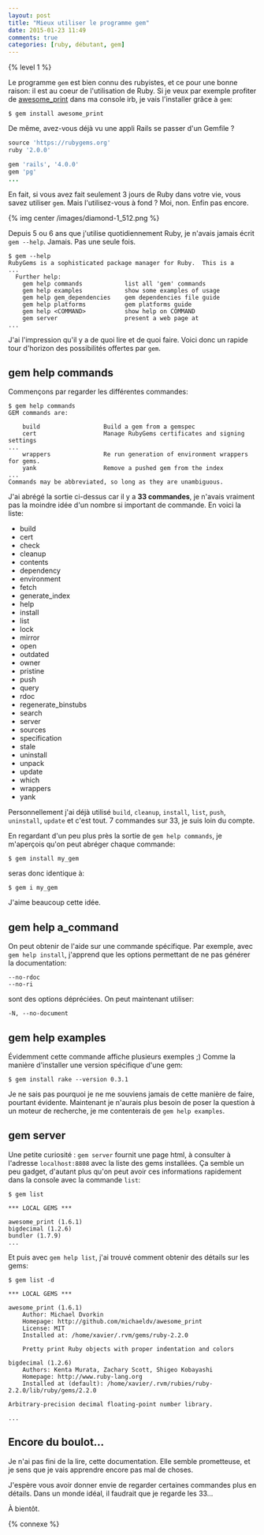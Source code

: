 ```yaml
---
layout: post
title: "Mieux utiliser le programme gem"
date: 2015-01-23 11:49
comments: true
categories: [ruby, débutant, gem]
---
```


{% level 1 %}

Le programme `gem` est bien connu des rubyistes, et ce pour une bonne raison:
il est au coeur de l'utilisation de Ruby. Si je veux par exemple profiter
de [awesome_print](https://github.com/michaeldv/awesome_print)
dans ma console irb, je vais l'installer grâce à `gem`:

    $ gem install awesome_print

De même, avez-vous déjà vu une appli Rails se passer d'un Gemfile ?

``` ruby Gemfile
source 'https://rubygems.org'
ruby '2.0.0'

gem 'rails', '4.0.0'
gem 'pg'
...
```

En fait, si vous avez fait seulement 3 jours de Ruby dans votre vie, vous savez
utiliser `gem`. Mais l'utilisez-vous à fond ? Moi, non. Enfin pas encore.

{% img center /images/diamond-1_512.png %}

<!-- more -->

Depuis 5 ou 6 ans que j'utilise quotidiennement Ruby, je n'avais jamais
écrit `gem --help`. Jamais. Pas une seule fois.

    $ gem --help
    RubyGems is a sophisticated package manager for Ruby.  This is a
    ...
      Further help:
        gem help commands            list all 'gem' commands
        gem help examples            show some examples of usage
        gem help gem_dependencies    gem dependencies file guide
        gem help platforms           gem platforms guide
        gem help <COMMAND>           show help on COMMAND
        gem server                   present a web page at
    ...

J'ai l'impression qu'il y a de quoi lire et de quoi faire. Voici donc un rapide
tour d'horizon des possibilités offertes par `gem`.

## gem help commands

Commençons par regarder les différentes commandes:

    $ gem help commands
    GEM commands are:

        build                  Build a gem from a gemspec
        cert                   Manage RubyGems certificates and signing settings
    ...
        wrappers               Re run generation of environment wrappers for gems.
        yank                   Remove a pushed gem from the index
    ...
    Commands may be abbreviated, so long as they are unambiguous.

J'ai abrégé la sortie ci-dessus car il y a **33 commandes**, je n'avais vraiment
pas la moindre idée d'un nombre si important de commande. En voici la liste:

- build
- cert
- check
- cleanup
- contents
- dependency
- environment
- fetch
- generate_index
- help
- install
- list
- lock
- mirror
- open
- outdated
- owner
- pristine
- push
- query
- rdoc
- regenerate_binstubs
- search
- server
- sources
- specification
- stale
- uninstall
- unpack
- update
- which
- wrappers
- yank

Personnellement j'ai déjà utilisé `build`, `cleanup`, `install`, `list`,
`push`, `uninstall`, `update` et c'est tout. 7 commandes sur 33, je suis loin du compte.

En regardant d'un peu plus près la sortie de `gem help commands`,
je m'aperçois qu'on peut abréger chaque commande:

    $ gem install my_gem

seras donc identique à:

    $ gem i my_gem

J'aime beaucoup cette idée.

## gem help a_command

On peut obtenir de l'aide sur une commande spécifique.
Par exemple, avec `gem help install`, j'apprend que les options permettant de
ne pas générer la documentation:

    --no-rdoc
    --no-ri

sont des options dépréciées. On peut maintenant utiliser:

    -N, --no-document

## gem help examples

Évidemment cette commande affiche plusieurs exemples ;) Comme la manière
d'installer une version spécifique d'une gem:

    $ gem install rake --version 0.3.1

Je ne sais pas pourquoi je ne me souviens jamais de cette manière de faire,
pourtant évidente. Maintenant je n'aurais plus besoin de poser la question à
un moteur de recherche, je me contenterais de `gem help examples`.

## gem server

Une petite curiosité : `gem server` fournit une page html, à consulter à
l'adresse `localhost:8808` avec la liste des gems installées. Ça semble un peu
gadget, d'autant plus qu'on peut avoir ces informations rapidement dans la
console avec la commande `list`:

    $ gem list

    *** LOCAL GEMS ***

    awesome_print (1.6.1)
    bigdecimal (1.2.6)
    bundler (1.7.9)
    ...

Et puis avec `gem help list`, j'ai trouvé comment obtenir des détails sur les
gems:

    $ gem list -d

    *** LOCAL GEMS ***

    awesome_print (1.6.1)
        Author: Michael Dvorkin
        Homepage: http://github.com/michaeldv/awesome_print
        License: MIT
        Installed at: /home/xavier/.rvm/gems/ruby-2.2.0

        Pretty print Ruby objects with proper indentation and colors

    bigdecimal (1.2.6)
        Authors: Kenta Murata, Zachary Scott, Shigeo Kobayashi
        Homepage: http://www.ruby-lang.org
        Installed at (default): /home/xavier/.rvm/rubies/ruby-2.2.0/lib/ruby/gems/2.2.0

    Arbitrary-precision decimal floating-point number library.

    ...

## Encore du boulot…

Je n'ai pas fini de la lire, cette documentation. Elle semble prometteuse, et
je sens que je vais apprendre encore pas mal de choses.

J'espère vous avoir donner envie de regarder certaines commandes plus en détails.
Dans un monde idéal, il faudrait que je regarde les 33…

À bientôt.

{% connexe %}
